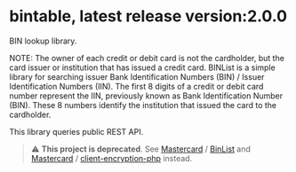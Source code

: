 # bintable, latest release version:2.0.0

BIN lookup library.

NOTE: The owner of each credit or debit card is not the cardholder, but the card issuer or institution that has issued a credit card. 
BINList is a simple library for searching issuer Bank Identification Numbers (BIN) / Issuer Identification Numbers (IIN). The first 8 digits of a credit or debit card number represent the IIN, previously known as Bank Identification Number (BIN). These 8 numbers identify the institution that issued the card to the cardholder.

This library queries public REST API.

> :warning: **This project is deprecated**. See [Mastercard](https://github.com/Mastercard) / [BinList](https://ecommthatworks.com/mastercard-bin-list/) and [Mastercard](https://github.com/Mastercard) / [client-encryption-php](https://github.com/Mastercard/client-encryption-php) instead.

